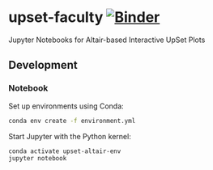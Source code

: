 # upset-faculty [![Binder](https://mybinder.org/badge_logo.svg)](https://mybinder.org/v2/gh/hms-dbmi/upset-faculty/master?filepath=index.ipynb)

Jupyter Notebooks for Altair-based Interactive UpSet Plots

## Development
### Notebook
Set up environments using Conda:

```sh
conda env create -f environment.yml
```

Start Jupyter with the Python kernel:

```sh
conda activate upset-altair-env
jupyter notebook
```
